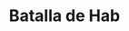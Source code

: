 ﻿---
title: "Batalla de Hab"
permalink: periodes_569.html
layout: periode
dataInici: 1119-08-14
sidebar: periodes
pares:
  - 339:
    title: "Cruzadas en Tierra Santa"
    dataInici: "(1096)"
    dataFi: "(1291)"

fills:
jocsPrincipals:
jocsEscenaris:
jocsEpoca:
  - title: "Crusades II"
    bggId: 2263
    escenari: "Hab"

jocsEpocaEscenaris:
---
